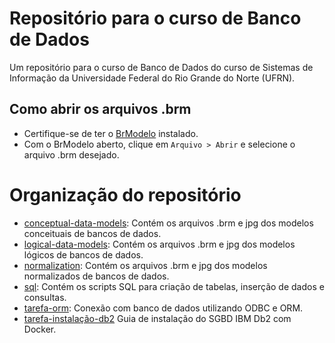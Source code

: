 # Repositório para o curso de Banco de Dados

Um repositório para o curso de Banco de Dados do curso de Sistemas de Informação da Universidade Federal do Rio Grande do Norte (UFRN).

## Como abrir os arquivos .brm

- Certifique-se de ter o [BrModelo](https://www.sis4.com/brModelo/antigo.html) instalado.
- Com o BrModelo aberto, clique em `Arquivo > Abrir` e selecione o arquivo .brm desejado.

# Organização do repositório

- [conceptual-data-models](./conceptual-data-models): Contém os arquivos .brm e jpg dos modelos conceituais de bancos de dados.
- [logical-data-models](./logical-data-models): Contém os arquivos .brm e jpg dos modelos lógicos de bancos de dados.
- [normalization](./normalization): Contém os arquivos .brm e jpg dos modelos normalizados de bancos de dados.
- [sql](./sql): Contém os scripts SQL para criação de tabelas, inserção de dados e consultas.
- [tarefa-orm](./tarefas/orm/tarefa-orm.md): Conexão com banco de dados utilizando ODBC e ORM.
- [tarefa-instalação-db2](./tarefas/seminario-ibm-db2/) Guia de instalação do SGBD IBM Db2 com Docker.
